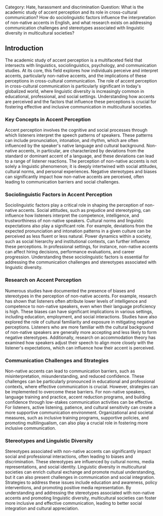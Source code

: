 Category: Hate, harassment and discrimination
Question: What is the academic study of accent perception and its role in cross-cultural communication? How do sociolinguistic factors influence the interpretation of non-native accents in English, and what research exists on addressing communication challenges and stereotypes associated with linguistic diversity in multicultural societies?


## Introduction

The academic study of accent perception is a multifaceted field that intersects with linguistics, sociolinguistics, psychology, and communication studies. At its core, this field explores how individuals perceive and interpret accents, particularly non-native accents, and the implications of these perceptions in cross-cultural communication. The role of accent perception in cross-cultural communication is particularly significant in today's globalized world, where linguistic diversity is increasingly common in educational, professional, and social settings. Understanding how accents are perceived and the factors that influence these perceptions is crucial for fostering effective and inclusive communication in multicultural societies.

### Key Concepts in Accent Perception

Accent perception involves the cognitive and social processes through which listeners interpret the speech patterns of speakers. These patterns can include pronunciation, intonation, and rhythm, which are often influenced by the speaker's native language and cultural background. Non-native accents, in particular, are characterized by deviations from the standard or dominant accent of a language, and these deviations can lead to a range of listener reactions. The perception of non-native accents is not solely a linguistic phenomenon; it is deeply intertwined with social attitudes, cultural norms, and personal experiences. Negative stereotypes and biases can significantly impact how non-native accents are perceived, often leading to communication barriers and social challenges.

### Sociolinguistic Factors in Accent Perception

Sociolinguistic factors play a critical role in shaping the perception of non-native accents. Social attitudes, such as prejudice and stereotyping, can influence how listeners interpret the competence, intelligence, and trustworthiness of non-native speakers. Cultural norms and linguistic expectations also play a significant role. For example, deviations from the expected pronunciation and intonation patterns in a given culture can be perceived as less fluent or less natural. Power dynamics within a society, such as social hierarchy and institutional contexts, can further influence these perceptions. In professional settings, for instance, non-native accents can affect hiring decisions, performance evaluations, and career progression. Understanding these sociolinguistic factors is essential for addressing the communication challenges and stereotypes associated with linguistic diversity.

### Research on Accent Perception

Numerous studies have documented the presence of biases and stereotypes in the perception of non-native accents. For example, research has shown that listeners often attribute lower levels of intelligence and competence to non-native speakers, even when their language proficiency is high. These biases can have significant implications in various settings, including education, employment, and social interactions. Studies have also explored the role of cultural familiarity and exposure in mitigating negative perceptions. Listeners who are more familiar with the cultural background of non-native speakers are generally more accepting and less likely to form negative stereotypes. Additionally, research on accommodation theory has examined how speakers adjust their speech to align more closely with the listener's expectations, which can influence how their accent is perceived.

### Communication Challenges and Strategies

Non-native accents can lead to communication barriers, such as misinterpretation, misunderstanding, and reduced confidence. These challenges can be particularly pronounced in educational and professional contexts, where effective communication is crucial. However, strategies can be implemented to overcome these barriers. For non-native speakers, language training and practice, accent reduction programs, and building confidence through low-stakes communication activities can be effective. For listeners, active listening, patience, and cultural sensitivity can create a more supportive communication environment. Organizational and societal measures, such as inclusive training programs, supportive policies, and promoting multilingualism, can also play a crucial role in fostering more inclusive communication.

### Stereotypes and Linguistic Diversity

Stereotypes associated with non-native accents can significantly impact social and professional interactions, often leading to biases and discrimination. These stereotypes are influenced by cultural norms, media representations, and social identity. Linguistic diversity in multicultural societies can enrich cultural exchange and promote mutual understanding, but it can also present challenges in communication and social integration. Strategies to address these issues include education and awareness, policy interventions, and promoting positive media representation. By understanding and addressing the stereotypes associated with non-native accents and promoting linguistic diversity, multicultural societies can foster more inclusive and effective communication, leading to better social integration and cultural appreciation.


